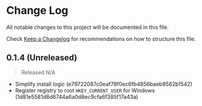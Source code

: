 # Change Log

All notable changes to this project will be documented in this file.

Check [Keep a Changelog](http://keepachangelog.com/) for recommendations on how to structure this file.


## 0.1.4 (Unreleased)
> Released N/A

* Simplify install logic (e79722087c0eaf78f0ec6fb4856baeb8562b1542)
* Register registry to root `HKEY_CURRENT_USER` for Windows (1d81e5581d8d6744a6a0d8ec9cfa6f385f17a43a)
